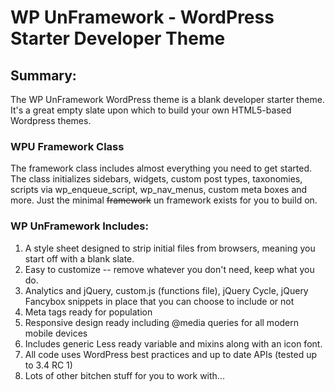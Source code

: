 #  WP UnFramework - WordPress Starter Developer Theme

## Summary:

The WP UnFramework WordPress theme is a blank developer starter theme. It's a great empty slate upon which to build your own HTML5-based Wordpress themes.

### WPU Framework Class

The framework class includes almost everything you need to get started.  The class initializes sidebars, widgets, custom post types, taxonomies, scripts via wp_enqueue_script, wp_nav_menus, custom meta boxes and more.  Just the minimal <del>framework</del> un framework exists for you to build on.

### WP UnFramework Includes:

1. A style sheet designed to strip initial files from browsers, meaning you start off with a blank slate. 
2. Easy to customize -- remove whatever you don't need, keep what you do.
3. Analytics and jQuery, custom.js (functions file), jQuery Cycle, jQuery Fancybox snippets in place that you can choose to include or not
4. Meta tags ready for population
5. Responsive design ready including @media queries for all modern mobile devices
6. Includes generic Less ready variable and mixins along with an icon font.
8. All code uses WordPress best practices and up to date APIs (tested up to 3.4 RC 1)
9. Lots of other bitchen stuff for you to work with...